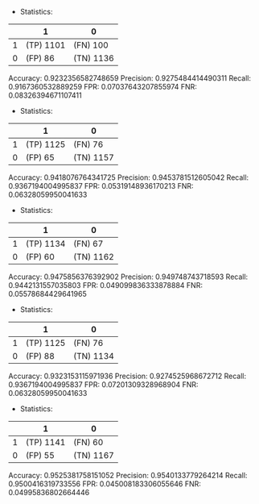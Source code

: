 * Statistics: 

|          |    1     |    0     |
|----------|----------|----------|
|    1     |(TP) 1101 | (FN) 100 |
|    0     | (FP) 86  |(TN) 1136 |
Accuracy: 0.9232356582748659
Precision: 0.9275484414490311
Recall: 0.9167360532889259
FPR: 0.07037643207855974
FNR: 0.08326394671107411
* Statistics: 

|          |    1     |    0     |
|----------|----------|----------|
|    1     |(TP) 1125 | (FN) 76  |
|    0     | (FP) 65  |(TN) 1157 |
Accuracy: 0.9418076764341725
Precision: 0.9453781512605042
Recall: 0.9367194004995837
FPR: 0.05319148936170213
FNR: 0.06328059950041633
* Statistics: 

|          |    1     |    0     |
|----------|----------|----------|
|    1     |(TP) 1134 | (FN) 67  |
|    0     | (FP) 60  |(TN) 1162 |
Accuracy: 0.9475856376392902
Precision: 0.949748743718593
Recall: 0.9442131557035803
FPR: 0.049099836333878884
FNR: 0.05578684429641965
* Statistics: 

|          |    1     |    0     |
|----------|----------|----------|
|    1     |(TP) 1125 | (FN) 76  |
|    0     | (FP) 88  |(TN) 1134 |
Accuracy: 0.9323153115971936
Precision: 0.9274525968672712
Recall: 0.9367194004995837
FPR: 0.07201309328968904
FNR: 0.06328059950041633
* Statistics: 

|          |    1     |    0     |
|----------|----------|----------|
|    1     |(TP) 1141 | (FN) 60  |
|    0     | (FP) 55  |(TN) 1167 |
Accuracy: 0.9525381758151052
Precision: 0.9540133779264214
Recall: 0.9500416319733556
FPR: 0.045008183306055646
FNR: 0.04995836802664446